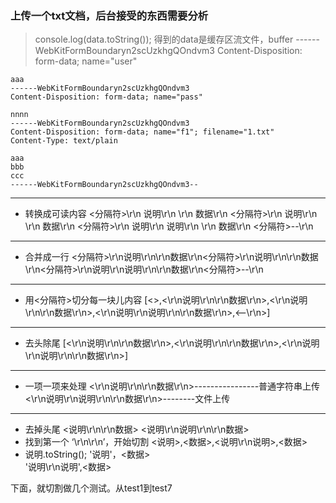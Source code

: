 ### 上传一个txt文档，后台接受的东西需要分析
> console.log(data.toString()); 得到的data是缓存区流文件，buffer
    ------WebKitFormBoundaryn2scUzkhgQOndvm3
    Content-Disposition: form-data; name="user"

    aaa
    ------WebKitFormBoundaryn2scUzkhgQOndvm3
    Content-Disposition: form-data; name="pass"

    nnnn
    ------WebKitFormBoundaryn2scUzkhgQOndvm3
    Content-Disposition: form-data; name="f1"; filename="1.txt"
    Content-Type: text/plain

    aaa
    bbb
    ccc
    ------WebKitFormBoundaryn2scUzkhgQOndvm3--

-------------------------------------------------------------------------------
- 转换成可读内容
<分隔符>\r\n
说明\r\n
\r\n
数据\r\n
<分隔符>\r\n
说明\r\n
\r\n
数据\r\n
<分隔符>\r\n
说明\r\n
说明\r\n
\r\n
数据\r\n
<分隔符>--\r\n

-------------------------------------------------------------------------------
- 合并成一行
<分隔符>\r\n说明\r\n\r\n数据\r\n<分隔符>\r\n说明\r\n\r\n数据\r\n<分隔符>\r\n说明\r\n说明\r\n\r\n数据\r\n<分隔符>--\r\n

-------------------------------------------------------------------------------
- 用<分隔符>切分每一块儿内容
[<>,<\r\n说明\r\n\r\n数据\r\n>,<\r\n说明\r\n\r\n数据\r\n>,<\r\n说明\r\n说明\r\n\r\n数据\r\n>,<--\r\n>]

-------------------------------------------------------------------------------
- 去头除尾
[<\r\n说明\r\n\r\n数据\r\n>,<\r\n说明\r\n\r\n数据\r\n>,<\r\n说明\r\n说明\r\n\r\n数据\r\n>]

-------------------------------------------------------------------------------
- 一项一项来处理
<\r\n说明\r\n\r\n数据\r\n>----------------普通字符串上传
<\r\n说明\r\n说明\r\n\r\n数据\r\n>--------文件上传

-------------------------------------------------------------------------------
- 去掉头尾
<说明\r\n\r\n数据>
<说明\r\n说明\r\n\r\n数据>
- 找到第一个 ‘\r\n\r\n’，开始切割
<说明>,<数据>,<说明\r\n说明>,<数据>
- 说明.toString();
'说明'，<数据>   
'说明\r\n说明',<数据>

下面，就切割做几个测试。从test1到test7


















